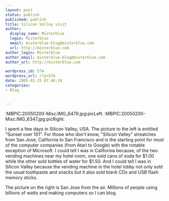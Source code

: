 ```yaml
---
layout: post
status: publish
published: publish
title: Silicon Valley visit
author:
  display_name: Misterblue
  login: Misterblue
  email: misterblue-blog@misterblue.com
  url: http://misterblue.com
author_login: Misterblue
author_email: misterblue-blog@misterblue.com
author_url: http://misterblue.com

wordpress_id: 574
wordpress_url: /?p=574
date: 2005-02-25 07:46:19
categories:
- Blog


---
```

:MBPIC:20050200-Misc:IMG_6479.jpg:picLeft:
:MBPIC:20050200-Misc:IMG_6347.jpg:picRight:
<p>
I spent a few days in Silicon Valley, USA.
The picture to the left is entitled "Sunset over 101".
For those who don't know, "Silicon Valley" streatches from San Jose, California to San Francisco and is the starting point for most of the computer companies (from Atari to Google) with the notable exception of Microsoft.
I could tell I was in California because, of the two vending machines near my hotel room, one sold cans of soda for $1.00 while the other sold bottles of water for $1.50.
And I could tell I was in Silicon Valley because the vending machine in the hotel lobby not only sold the usual toothpaste and snacks but it also sold blank CDs and USB flash memory sticks.
</p>
<p>
The picture on the right is San Jose from the air.  Millions of people using billions of watts and making computers so I can blog.
</p>
